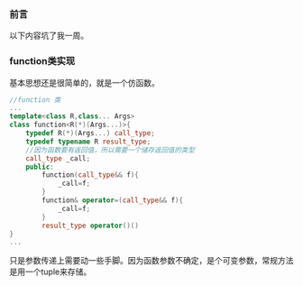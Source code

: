 ### 前言
以下内容坑了我一周。
### function类实现
基本思想还是很简单的，就是一个仿函数。
```c++
//function 类
...
template<class R,class... Args>
class function<R(*)(Args...)>{
	typedef R(*)(Args...) call_type;
	typedef typename R result_type;
	//因为函数要有返回值，所以需要一个储存返回值的类型
	call_type _call;
	public:
		function(call_type&& f){
			_call=f;
		}
		function& operator=(call_type&& f){
			_call=f;
		}
		result_type operator()()
}
...
```
只是参数传递上需要动一些手脚。因为函数参数不确定，是个可变参数，常规方法是用一个tuple来存储。
